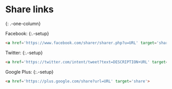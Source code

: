 # Share links

{: .-one-column}

Facebook: {:.-setup}

```html
<a href='https://www.facebook.com/sharer/sharer.php?u=URL' target='share'>
```

Twitter: {:.-setup}

```html
<a href='https://twitter.com/intent/tweet?text=DESCRIPTION+URL' target='share'>
```

Google Plus: {:.-setup}

```html
<a href='https://plus.google.com/share?url=URL' target='share'>
```
